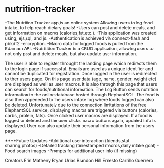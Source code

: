 # nutrition-tracker

-The Nutrition Tracker app,is an online system.Allowing users to log food intake, to help reach dietary goals!
-Users can post and delete meals, and get information on macros (calories,fat,etc.).
-This application was created using, ejs,sql, and js.
-Authentication is achieved via connect-flash and pbkdf2
-encryption. -Macro data for logged foods is pulled from the Edamam API.
-Nutritition Tracker is a CRUD application, allowing users to not only post and delete meals, but also update user information.

The user is able to register throught the landing page which redirects them to the login page if successful. Emails are used as a unique identifier and cannot be duplicated for registration. Once logged in the user is redirected to ther users page. On this page user data (age, name, gender, weight etc) are displayed as well as user macros. It is also through this page that users can search for foods/nutritional information. The Log Button sends nutrition information to the online database hosted through ElephantSQL. The food is also then appeneded to the users intake log where foods logged can also be deleted. Unfortunately due to the connection limitations of the free ElephantSQL service, displaying macros are triggered via buttons (calories, carbs, protein, fats). Once clicked user macros are displayed. If a food is logged or deleted and the user clicks macro buttons again, updated info is displayed. User can also update their personal information from the users page.

****Future Updates
-Additional user interaction (friends,stat sharing,photos)
-Detailed tracking (timestamped macros,daily intake goal)
-Food search images -Prompts for additional user info (if missing)

Creators
Erin Matheny
Bryan Urias
Brandon Hill
Ernesto Carrillo Guerrero